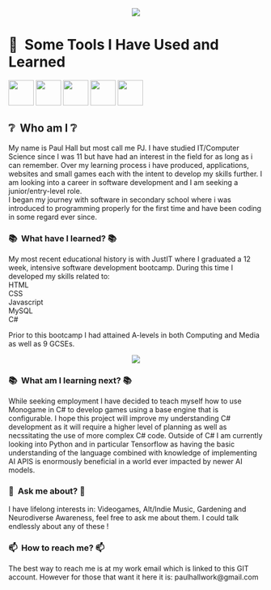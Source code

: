 <p align="center">
<img src="https://capsule-render.vercel.app/api?type=waving&color=White&height=100&section=header&text=Welcome%20!&fontSize=50" />
</p>
<h1> 🚀 &nbsp;Some Tools I Have Used and Learned</h1>
<p align="left">
  <img width="50" height="50" src="https://icon.icepanel.io/Technology/svg/JavaScript.svg"/>
  <img width="50" height="50" src="https://icon.icepanel.io/Technology/svg/HTML5.svg"/>
  <img width="50" height="50" src="https://icon.icepanel.io/Technology/svg/CSS3.svg"/>
  <img width="50" height="50" src="https://icon.icepanel.io/Technology/svg/MySQL.svg"/>
  <img width="50" height="50" src="https://icon.icepanel.io/Technology/svg/C%23-%28CSharp%29.svg"/>
</p>
<h2> ❔ &nbsp;Who am I  ❔</h2>
<p align="left">My name is Paul Hall but most call me PJ. I have studied IT/Computer Science since I was 11 but have had
an interest in the field for as long as i can remember. Over my learning process i have produced, applications, websites and small games each with the intent to develop my skills further. I am looking into a career in software development and I am seeking a junior/entry-level role.<br>I began my journey with software in secondary school where i was introduced to programming properly for the first time and have been coding in some regard ever since.</p>
<h3> 📚 &nbsp;What have I learned?  📚</h3>
<p align="left">My most recent educational history is with JustIT where I graduated a 12 week, intensive software development bootcamp. During this time I developed my skills related to:<br>HTML<br>CSS<br>Javascript<br>MySQL<br>C#</p>
<p align="left">Prior to this bootcamp I had attained A-levels in both Computing and Media as well as 9 GCSEs.</p>
<p align="center">
<img src="https://capsule-render.vercel.app/api?type=rect&color=auto&height=100&section=header&text=Fun%20fact:%20My%20highest%20grade%20going%20into%20A-levels%20was%20actually%20in%20Art%20where%20i%20received%20a%209.%20I%20just%20enjoyed%20computing%20so%20much%20i%20had%20to%20pursue%20it!&fontSize=11&textBg=true"/>
</p>
<h3> 📚 &nbsp;What am I learning next?  📚</h3>
<p>While seeking employment I have decided to teach myself how to use Monogame in C# to develop games using a base engine that is configurable. I hope this project will improve my understanding C# development as it will require a higher level of planning as well as necssitating the use of more complex C# code.
Outside of C# I am currently looking into Python and in particular Tensorflow as having the basic understanding of the language combined with knowledge of implementing AI APIS is enormously beneficial in a world ever impacted by newer AI models.</p>
<h3>💬 &nbsp;Ask me about?  💬</h3>
  <p>I have lifelong interests in: Videogames, Alt/Indie Music, Gardening and Neurodiverse Awareness, feel free to ask me about them. I could talk endlessly about any of these !</p>
<h3>📫 &nbsp;How to reach me?  📫</h3>
<p>The best way to reach me is at my work email which is linked to this GIT account. However for those that want it here it is: paulhallwork@gmail.com</p>
<!--
**PHall04/PHall04** is a ✨ _special_ ✨ repository because its `README.md` (this file) appears on your GitHub profile.
Here are some ideas to get you started:
- 🔭 I’m currently working on ...
- 🌱 I’m currently learning ...
- 👯 I’m looking to collaborate on ...
- 🤔 I’m looking for help with ...
- 💬 Ask me about ...
- 📫 How to reach me: ...
- 😄 Pronouns: ...
- ⚡ Fun fact: ...
-->
